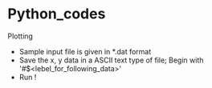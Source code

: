 # Python_codes
Plotting
* Sample input file is given in *.dat format
* Save the x, y data in a ASCII text type of file; Begin with '#$<lebel_for_following_data>' 
* Run !
